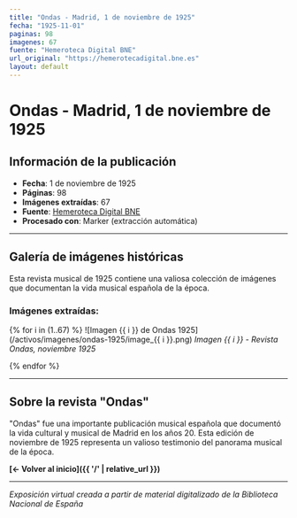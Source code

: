 ```yaml
---
title: "Ondas - Madrid, 1 de noviembre de 1925"
fecha: "1925-11-01"
paginas: 98
imagenes: 67
fuente: "Hemeroteca Digital BNE"
url_original: "https://hemerotecadigital.bne.es"
layout: default
---
```


# Ondas - Madrid, 1 de noviembre de 1925

## Información de la publicación
- **Fecha**: 1 de noviembre de 1925
- **Páginas**: 98
- **Imágenes extraídas**: 67
- **Fuente**: [Hemeroteca Digital BNE](https://hemerotecadigital.bne.es)
- **Procesado con**: Marker (extracción automática)

---

## Galería de imágenes históricas

Esta revista musical de 1925 contiene una valiosa colección de imágenes que documentan la vida musical española de la época.

### Imágenes extraídas:

{% for i in (1..67) %}
![Imagen {{ i }} de Ondas 1925](/activos/imagenes/ondas-1925/image_{{ i }}.png)
*Imagen {{ i }} - Revista Ondas, noviembre 1925*

{% endfor %}

---

## Sobre la revista "Ondas"

"Ondas" fue una importante publicación musical española que documentó la vida cultural y musical de Madrid en los años 20. Esta edición de noviembre de 1925 representa un valioso testimonio del panorama musical de la época.

**[← Volver al inicio]({{ '/' | relative_url }})**

---

*Exposición virtual creada a partir de material digitalizado de la Biblioteca Nacional de España*
